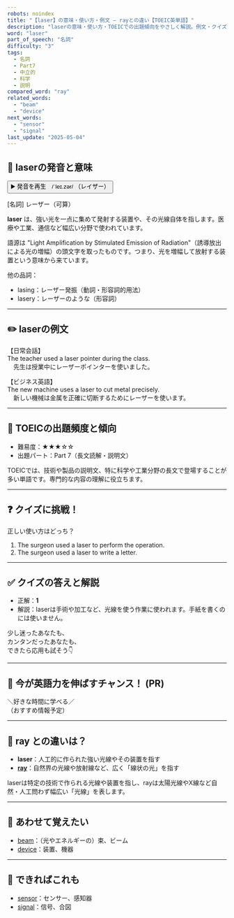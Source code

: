 ```yaml
---
robots: noindex
title: "【laser】の意味・使い方・例文 ― rayとの違い【TOEIC英単語】"
description: "laserの意味・使い方・TOEICでの出題傾向をやさしく解説。例文・クイズ付きでrayとの違いもわかりやすく学べます。"
word: "laser"
part_of_speech: "名詞"
difficulty: "3"
tags:
  - 名詞
  - Part7
  - 中立的
  - 科学
  - 説明
compared_word: "ray"
related_words:
  - "beam"
  - "device"
next_words:
  - "sensor"
  - "signal"
last_update: "2025-05-04"
---
```


## 🔰 laserの発音と意味

<button class="play-audio" onclick="playTTS('laser')">
  <span class="play-audio-main">
    ▶️ 発音を再生　/ˈleɪ.zər/
  </span>
  <span class="play-audio-sub">
    （レイザー）
  </span>
</button>

[名詞] レーザー（可算）

**laser** は、強い光を一点に集めて発射する装置や、その光線自体を指します。医療や工業、通信など幅広い分野で使われています。

語源は "Light Amplification by Stimulated Emission of Radiation"（誘導放出による光の増幅）の頭文字を取ったものです。つまり、光を増幅して放射する装置という意味から来ています。

他の品詞：  
- lasing：レーザー発振（動詞・形容詞的用法）
- lasery：レーザーのような（形容詞）

---

## ✏️ laserの例文

【日常会話】  
The teacher used a laser pointer during the class.  
　先生は授業中にレーザーポインターを使いました。

【ビジネス英語】  
The new machine uses a laser to cut metal precisely.  
　新しい機械は金属を正確に切断するためにレーザーを使います。

---

## 🎯 TOEICの出題頻度と傾向

- 難易度：★★★☆☆
- 出題パート：Part 7（長文読解・説明文）

TOEICでは、技術や製品の説明文、特に科学や工業分野の長文で登場することが多い単語です。専門的な内容の理解に役立ちます。

---

## ❓ クイズに挑戦！

正しい使い方はどっち？

1. The surgeon used a laser to perform the operation.  
2. The surgeon used a laser to write a letter.

---

## ✅ クイズの答えと解説

- 正解：**1**
- 解説：laserは手術や加工など、光線を使う作業に使われます。手紙を書くのには使いません。

少し迷ったあなたも、  
カンタンだったあなたも、  
できたら応用も試そう👇️

---

## 🚀 今が英語力を伸ばすチャンス！ (PR)

<div class="info-center">
＼好きな時間に学べる／<br>  
（おすすめ情報予定）
</div>

---

## 🤔  ray との違いは？

- **laser**：人工的に作られた強い光線やその装置を指す
- **[ray](/word/ray)**：自然界の光線や放射線など、広く「線状の光」を指す

laserは特定の技術で作られる光線や装置を指し、rayは太陽光線やX線など自然・人工問わず幅広い「光線」を表します。

---

## 🧩 あわせて覚えたい

- [beam](/word/beam)：（光やエネルギーの）束、ビーム
- [device](/word/device)：装置、機器

---

## 📖 できればこれも

- [sensor](/word/sensor)：センサー、感知器
- [signal](/word/signal)：信号、合図

<!-- cvid: aid44_bid36 -->
